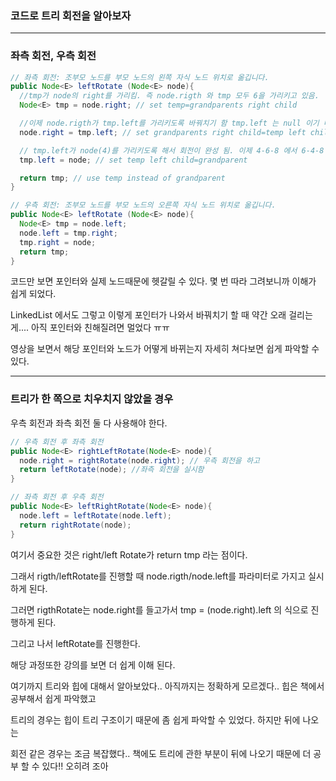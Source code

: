 ### 코드로 트리 회전을 알아보자

---

### 좌측 회전, 우측 회전

```java
// 좌측 회전: 조부모 노드를 부모 노드의 왼쪽 자식 노드 위치로 옮깁니다.
public Node<E> leftRotate (Node<E> node){
  //tmp가 node의 right를 가리킴. 즉 node.rigth 와 tmp 모두 6을 가리키고 있음.
  Node<E> tmp = node.right; // set temp=grandparents right child

  //이제 node.rigth가 tmp.left를 가리키도록 바꿔치기 함 tmp.left 는 null 이기 때문에 node.right는 null을 가리키게 됨.
  node.right = tmp.left; // set grandparents right child=temp left child

  // tmp.left가 node(4)를 가리키도록 해서 회전이 완성 됨. 이제 4-6-8 에서 6-4-8 의 밸런스 잡힌 트리가 완성.
  tmp.left = node; // set temp left child=grandparent

  return tmp; // use temp instead of grandparent
}

// 우측 회전: 조부모 노드를 부모 노드의 오른쪽 자식 노드 위치로 옮깁니다.
public Node<E> leftRotate (Node<E> node){
  Node<E> tmp = node.left; 
  node.left = tmp.right; 
  tmp.right = node; 
  return tmp;
}
```

코드만 보면 포인터와 실제 노드때문에 헷갈릴 수 있다. 몇 번 따라 그려보니까 이해가 쉽게 되었다.

LinkedList 에서도 그렇고 이렇게 포인터가 나와서 바꿔치기 할 때 약간 오래 걸리는게.... 아직 포인터와 친해질려면 멀었다 ㅠㅠ

영상을 보면서 해당 포인터와 노드가 어떻게 바뀌는지 자세히 쳐다보면 쉽게 파악할 수 있다.

---

### 트리가 한 쪽으로 치우치지 않았을 경우
우측 회전과 좌측 회전 둘 다 사용해야 한다.

```java
// 우측 회전 후 좌측 회전
public Node<E> rightLeftRotate(Node<E> node){
  node.right = rightRotate(node.right); // 우측 회전을 하고
  return leftRotate(node); //좌측 회전을 실시함
}

// 좌측 회전 후 우측 회전
public Node<E> leftRightRotate(Node<E> node){
  node.left = leftRotate(node.left);
  return rightRotate(node);
}
```

여기서 중요한 것은 right/left Rotate가 return tmp 라는 점이다.

그래서 rigth/leftRotate를 진행할 때 node.rigth/node.left를 파라미터로 가지고 실시하게 된다.

그러면 rigthRotate는 node.right를 들고가서 tmp = (node.right).left 의 식으로 진행하게 된다.

그리고 나서 leftRotate를 진행한다.

해당 과정또한 강의를 보면 더 쉽게 이해 된다.

여기까지 트리와 힙에 대해서 알아보았다.. 아직까지는 정확하게 모르겠다.. 힙은 책에서 공부해서 쉽게 파악했고

트리의 경우는 힙이 트리 구조이기 때문에 좀 쉽게 파악할 수 있었다. 하지만 뒤에 나오는 

회전 같은 경우는 조금 복잡했다.. 책에도 트리에 관한 부분이 뒤에 나오기 때문에 더 공부 할 수 있다!! 오히려 조아

